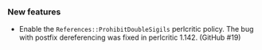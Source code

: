 ### New features

- Enable the `References::ProhibitDoubleSigils` perlcritic policy. The bug with postfix dereferencing was fixed in perlcritic 1.142. (GitHub #19)
